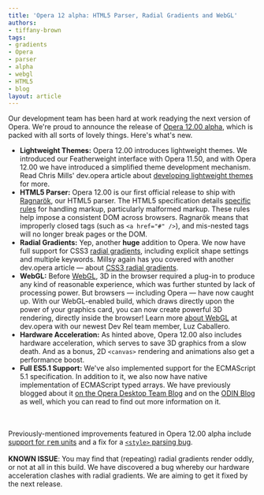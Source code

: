 ```yaml
---
title: 'Opera 12 alpha: HTML5 Parser, Radial Gradients and WebGL'
authors:
- tiffany-brown
tags:
- gradients
- Opera
- parser
- alpha
- webgl
- HTML5
- blog
layout: article
---
```

Our development team has been hard at work readying the next version of Opera. We&#39;re proud to announce the release of <a href="http://www.opera.com/browser/next/" target="_blank">Opera 12.00 alpha</a>, which is packed with all sorts of lovely things. Here&#39;s what&#39;s new.<br/><ul class="bullets"><li> <strong>Lightweight Themes:</strong> Opera 12.00 introduces lightweight themes. We introduced our Featherweight interface with Opera 11.50, and with Opera 12.00 we have introduced a simplified theme development mechanism. Read Chris Mills&#39; dev.opera article about <a href="http://dev.opera.com/articles/view/operas-lightweight-themes/" target="_blank">developing lightweight themes</a> for more.</li><li> <strong>HTML5 Parser:</strong> Opera 12.00 is our first official release to ship with <a href="http://my.opera.com/core/blog/show.dml/26453141" target="_blank">Ragnar&#xF6;k</a>, our HTML5 parser. The HTML5 specification details <a href="http://dev.w3.org/html5/spec/parsing.html#parsing" target="_blank">specific rules</a> for handling markup, particularly malformed markup. These rules help impose a consistent DOM across browsers. Ragnar&#xF6;k means that improperly closed tags (such as <code>&lt;a href=&quot;#&quot; /&gt;</code>), and mis-nested tags will no longer break pages or the DOM.</li><li> <strong>Radial Gradients:</strong>  Yep, another <strong>huge</strong> addition to Opera. We now have full support for CSS3 <a href="http://dev.w3.org/csswg/css3-images/#radial-gradients" target="_blank">radial gradients</a>, including explicit shape settings and multiple keywords. Millsy again has you covered with another dev.opera article &#x2014; about <a href="http://dev.opera.com/articles/view/css3-radial-gradients/" target="_blank">CSS3 radial gradients</a>.</li><li> <strong>WebGL:</strong> Before <a href="https://www.khronos.org/registry/webgl/specs/latest/" target="_blank">WebGL</a>, 3D in the browser required a plug-in to produce any kind of reasonable experience, which was further stunted by lack of processing power. But browsers &#x2014; including Opera &#x2014; have now caught up. With our WebGL-enabled build, which draws directly upon the power of your graphics card, you can now create powerful 3D rendering, directly inside the browser! Learn more <a href="http://dev.opera.com/articles/view/an-introduction-to-webgl/" target="_blank">about WebGL</a> at dev.opera with our newest Dev Rel team member, Luz Caballero.</li><li> <strong>Hardware Acceleration:</strong> As hinted above, Opera 12.00 also includes hardware acceleration, which serves to save 3D graphics from a slow death. And as a bonus, 2D <code>&lt;canvas&gt;</code> rendering and animations also get a performance boost.</li><li> <strong>Full ES5.1 Support:</strong> We&#39;ve also implemented support for the ECMAScript 5.1 specification. In addition to it, we also now have native implementation of ECMAScript typed arrays. We have previously blogged about it <a href="http://my.opera.com/desktopteam/blog/2011/09/13/es5" target="_blank"> on the Opera Desktop Team Blog</a> and on the <a href="http://my.opera.com/ODIN/blog/2011/09/13/ecmascript-5-for-opera" target="_blank">ODIN Blog</a> as well, which you can read to find out more information on it.</li></ul><br/><br/>Previously-mentioned improvements featured in Opera 12.00 alpha include <a href="http://my.opera.com/ODIN/blog/2011/09/29/what-s-new-in-opera-development-snapshots-28-september-2011-edition" target="_blank">support for <tt>rem</tt> units</a> and a fix for a <a href="http://my.opera.com/ODIN/blog/2011/10/07/opera-snapshot-7-october-2011" target="_blank"><code>&lt;style&gt;</code> parsing bug</a>. <br/><br/><strong>KNOWN ISSUE</strong>: You may find that (repeating) radial gradients render oddly, or not at all in this build. We have discovered a bug whereby our hardware acceleration clashes with radial gradients. We are aiming to get it fixed by the next release.
